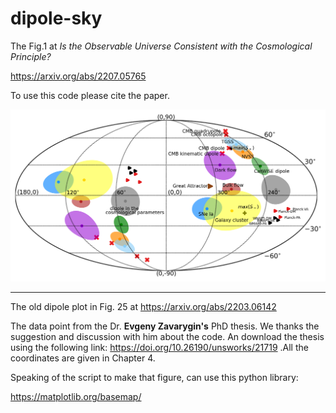 # dipole-sky
The Fig.1 at  *Is the Observable Universe Consistent with the Cosmological Principle?*

https://arxiv.org/abs/2207.05765

To use this code please cite the paper.

![sky-plot](sky-plot.png)

----

The old dipole plot in Fig. 25 at https://arxiv.org/abs/2203.06142

The data point from the Dr. **Evgeny Zavarygin's** PhD thesis.  We thanks the suggestion and discussion with him about the code. An download the thesis using the following link: https://doi.org/10.26190/unsworks/21719  .All the coordinates are given in Chapter 4.

Speaking of the script to make that figure, can use this python library:

https://matplotlib.org/basemap/

